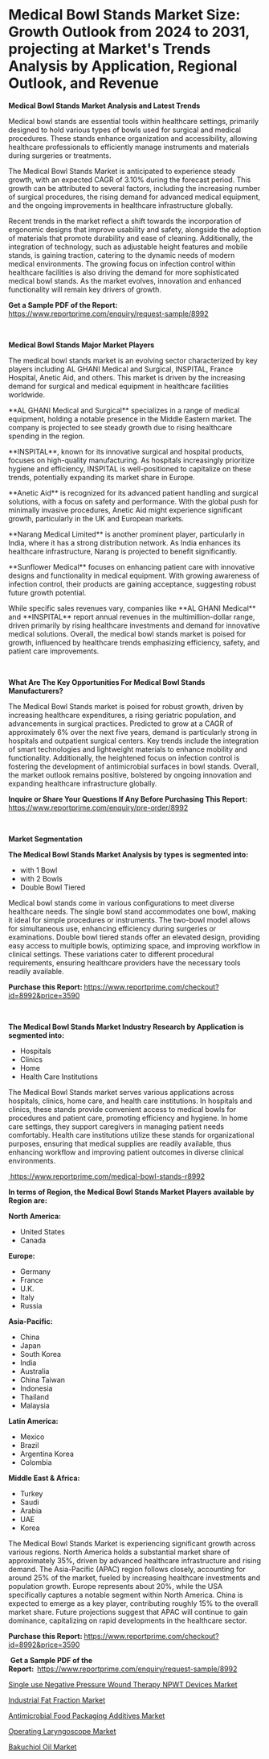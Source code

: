 <p><h1>Medical Bowl Stands Market Size: Growth Outlook from 2024 to 2031, projecting at Market's Trends Analysis by Application, Regional Outlook, and Revenue</h1></p><p><strong>Medical Bowl Stands Market Analysis and Latest Trends</strong></p>
<p><p>Medical bowl stands are essential tools within healthcare settings, primarily designed to hold various types of bowls used for surgical and medical procedures. These stands enhance organization and accessibility, allowing healthcare professionals to efficiently manage instruments and materials during surgeries or treatments.</p><p>The Medical Bowl Stands Market is anticipated to experience steady growth, with an expected CAGR of 3.10% during the forecast period. This growth can be attributed to several factors, including the increasing number of surgical procedures, the rising demand for advanced medical equipment, and the ongoing improvements in healthcare infrastructure globally. </p><p>Recent trends in the market reflect a shift towards the incorporation of ergonomic designs that improve usability and safety, alongside the adoption of materials that promote durability and ease of cleaning. Additionally, the integration of technology, such as adjustable height features and mobile stands, is gaining traction, catering to the dynamic needs of modern medical environments. The growing focus on infection control within healthcare facilities is also driving the demand for more sophisticated medical bowl stands. As the market evolves, innovation and enhanced functionality will remain key drivers of growth.</p></p>
<p><strong>Get a Sample PDF of the Report:&nbsp;</strong> <a href="https://www.reportprime.com/enquiry/request-sample/8992?utm_campaign=1167&utm_medium=2&utm_source=Github&utm_content=ia&utm_term=10102024&utm_id=medical-bowl-stands">https://www.reportprime.com/enquiry/request-sample/8992</a></p>
<p>&nbsp;</p>
<p><strong>Medical Bowl Stands Major Market Players</strong></p>
<p><p>The medical bowl stands market is an evolving sector characterized by key players including AL GHANI Medical and Surgical, INSPITAL, France Hospital, Anetic Aid, and others. This market is driven by the increasing demand for surgical and medical equipment in healthcare facilities worldwide.</p><p>**AL GHANI Medical and Surgical** specializes in a range of medical equipment, holding a notable presence in the Middle Eastern market. The company is projected to see steady growth due to rising healthcare spending in the region.</p><p>**INSPITAL**, known for its innovative surgical and hospital products, focuses on high-quality manufacturing. As hospitals increasingly prioritize hygiene and efficiency, INSPITAL is well-positioned to capitalize on these trends, potentially expanding its market share in Europe.</p><p>**Anetic Aid** is recognized for its advanced patient handling and surgical solutions, with a focus on safety and performance. With the global push for minimally invasive procedures, Anetic Aid might experience significant growth, particularly in the UK and European markets.</p><p>**Narang Medical Limited** is another prominent player, particularly in India, where it has a strong distribution network. As India enhances its healthcare infrastructure, Narang is projected to benefit significantly.</p><p>**Sunflower Medical** focuses on enhancing patient care with innovative designs and functionality in medical equipment. With growing awareness of infection control, their products are gaining acceptance, suggesting robust future growth potential.</p><p>While specific sales revenues vary, companies like **AL GHANI Medical** and **INSPITAL** report annual revenues in the multimillion-dollar range, driven primarily by rising healthcare investments and demand for innovative medical solutions. Overall, the medical bowl stands market is poised for growth, influenced by healthcare trends emphasizing efficiency, safety, and patient care improvements.</p></p>
<p>&nbsp;</p>
<p><strong>What Are The Key Opportunities For Medical Bowl Stands Manufacturers?</strong></p>
<p><p>The Medical Bowl Stands market is poised for robust growth, driven by increasing healthcare expenditures, a rising geriatric population, and advancements in surgical practices. Predicted to grow at a CAGR of approximately 6% over the next five years, demand is particularly strong in hospitals and outpatient surgical centers. Key trends include the integration of smart technologies and lightweight materials to enhance mobility and functionality. Additionally, the heightened focus on infection control is fostering the development of antimicrobial surfaces in bowl stands. Overall, the market outlook remains positive, bolstered by ongoing innovation and expanding healthcare infrastructure globally.</p></p>
<p><strong>Inquire or Share Your Questions If Any Before Purchasing This Report:</strong> <a href="https://www.reportprime.com/enquiry/pre-order/8992?utm_campaign=1167&utm_medium=2&utm_source=Github&utm_content=ia&utm_term=10102024&utm_id=medical-bowl-stands">https://www.reportprime.com/enquiry/pre-order/8992</a></p>
<p>&nbsp;</p>
<p><strong>Market Segmentation</strong></p>
<p><strong>The Medical Bowl Stands Market Analysis by types is segmented into:</strong></p>
<p><ul><li>with 1 Bowl</li><li>with 2 Bowls</li><li>Double Bowl Tiered</li></ul></p>
<p><p>Medical bowl stands come in various configurations to meet diverse healthcare needs. The single bowl stand accommodates one bowl, making it ideal for simple procedures or instruments. The two-bowl model allows for simultaneous use, enhancing efficiency during surgeries or examinations. Double bowl tiered stands offer an elevated design, providing easy access to multiple bowls, optimizing space, and improving workflow in clinical settings. These variations cater to different procedural requirements, ensuring healthcare providers have the necessary tools readily available.</p></p>
<p><strong>Purchase this Report:&nbsp;</strong><a href="https://www.reportprime.com/checkout?id=8992&price=3590&utm_campaign=1167&utm_medium=2&utm_source=Github&utm_content=ia&utm_term=10102024&utm_id=medical-bowl-stands">https://www.reportprime.com/checkout?id=8992&price=3590</a></p>
<p>&nbsp;</p>
<p><strong>The Medical Bowl Stands Market Industry Research by Application is segmented into:</strong></p>
<p><ul><li>Hospitals</li><li>Clinics</li><li>Home</li><li>Health Care Institutions</li></ul></p>
<p><p>The Medical Bowl Stands market serves various applications across hospitals, clinics, home care, and health care institutions. In hospitals and clinics, these stands provide convenient access to medical bowls for procedures and patient care, promoting efficiency and hygiene. In home care settings, they support caregivers in managing patient needs comfortably. Health care institutions utilize these stands for organizational purposes, ensuring that medical supplies are readily available, thus enhancing workflow and improving patient outcomes in diverse clinical environments.</p></p>
<p><a href="https://www.reportprime.com/medical-bowl-stands-r8992?utm_campaign=1167&utm_medium=2&utm_source=Github&utm_content=ia&utm_term=10102024&utm_id=medical-bowl-stands">&nbsp;https://www.reportprime.com/medical-bowl-stands-r8992</a></p>
<p><strong>In terms of Region, the Medical Bowl Stands Market Players available by Region are:</strong></p>
<p>
    <p> <strong> North America: </strong>
        <ul>
            <li>United States</li>
            <li>Canada</li>
        </ul>
        </p> 
    <p> <strong> Europe: </strong>
        <ul>
            <li>Germany</li>
            <li>France</li>
            <li>U.K.</li>
            <li>Italy</li>
            <li>Russia</li>
        </ul>
        </p> 
    <p> <strong> Asia-Pacific: </strong>
        <ul>
            <li>China</li>
            <li>Japan</li>
            <li>South Korea</li>
            <li>India</li>
            <li>Australia</li>
            <li>China Taiwan</li>
            <li>Indonesia</li>
            <li>Thailand</li>
            <li>Malaysia</li>
        </ul>
        </p> 
    <p> <strong> Latin America: </strong>
        <ul>
            <li>Mexico</li>
            <li>Brazil</li>
            <li>Argentina Korea</li>
            <li>Colombia</li>
        </ul>
        </p> 
    <p> <strong> Middle East & Africa: </strong>
        <ul>
            <li>Turkey</li>
            <li>Saudi</li>
            <li>Arabia</li>
            <li>UAE</li>
            <li>Korea</li>
        </ul>
    </p>
    </p>
<p><p>The Medical Bowl Stands Market is experiencing significant growth across various regions. North America holds a substantial market share of approximately 35%, driven by advanced healthcare infrastructure and rising demand. The Asia-Pacific (APAC) region follows closely, accounting for around 25% of the market, fueled by increasing healthcare investments and population growth. Europe represents about 20%, while the USA specifically captures a notable segment within North America. China is expected to emerge as a key player, contributing roughly 15% to the overall market share. Future projections suggest that APAC will continue to gain dominance, capitalizing on rapid developments in the healthcare sector.</p></p>
<p><strong>Purchase this Report: </strong><a href="https://www.reportprime.com/checkout?id=8992&price=3590&utm_campaign=1167&utm_medium=2&utm_source=Github&utm_content=ia&utm_term=10102024&utm_id=medical-bowl-stands">https://www.reportprime.com/checkout?id=8992&price=3590</a></p>
<p>&nbsp;<strong>Get a Sample PDF of the Report:&nbsp;&nbsp;</strong><a href="https://www.reportprime.com/enquiry/request-sample/8992?utm_campaign=1167&utm_medium=2&utm_source=Github&utm_content=ia&utm_term=10102024&utm_id=medical-bowl-stands">https://www.reportprime.com/enquiry/request-sample/8992</a></p>
<p><strong></strong></p>
<p><p><a href="https://github.com/fannklhimesu/Market-Research-Report-List-1/blob/main/single-use-negative-pressure-wound-therapy-npwt-devices-market.md?utm_campaign=1167&utm_medium=2&utm_source=Github&utm_content=ia&utm_term=10102024&utm_id=medical-bowl-stands">Single use Negative Pressure Wound Therapy NPWT Devices Market</a></p><p><a href="https://issuu.com/reportprime-2/docs/industrial-fat-fraction-market-size_cd6ac9b6459484?utm_campaign=1167&utm_medium=2&utm_source=Github&utm_content=ia&utm_term=10102024&utm_id=medical-bowl-stands">Industrial Fat Fraction Market</a></p><p><a href="https://issuu.com/reportprime-2/docs/antimicrobial-food-packaging-additi_75582ad814e612?utm_campaign=1167&utm_medium=2&utm_source=Github&utm_content=ia&utm_term=10102024&utm_id=medical-bowl-stands">Antimicrobial Food Packaging Additives Market</a></p><p><a href="https://www.linkedin.com/pulse/decoding-operating-laryngoscope-market-signals-growth-algorithms-09wze?utm_campaign=1167&utm_medium=2&utm_source=Github&utm_content=ia&utm_term=10102024&utm_id=medical-bowl-stands">Operating Laryngoscope Market</a></p><p><a href="https://www.linkedin.com/pulse/surfing-bakuchiol-oil-wave-riding-market-currents-2031-dataveil-tuj5e?utm_campaign=1167&utm_medium=2&utm_source=Github&utm_content=ia&utm_term=10102024&utm_id=medical-bowl-stands">Bakuchiol Oil Market</a></p></p>